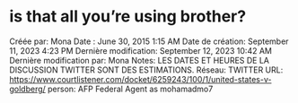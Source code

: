# is that all you’re using brother?

Créée par: Mona
Date : June 30, 2015 1:15 AM
Date de création: September 11, 2023 4:23 PM
Dernière modification: September 12, 2023 10:42 AM
Dernière modification par: Mona
Notes: LES DATES ET HEURES DE LA DISCUSSION TWITTER SONT DES ESTIMATIONS.
Réseau: TWITTER
URL: https://www.courtlistener.com/docket/6259243/100/1/united-states-v-goldberg/
person: AFP Federal Agent as mohamadmo7